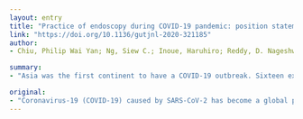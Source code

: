 ```yaml
---
layout: entry
title: "Practice of endoscopy during COVID-19 pandemic: position statements of the Asian Pacific Society for Digestive Endoscopy (APSDE-COVID statements)"
link: "https://doi.org/10.1136/gutjnl-2020-321185"
author:
- Chiu, Philip Wai Yan; Ng, Siew C.; Inoue, Haruhiro; Reddy, D. Nageshwar; Ling Hu, Enqiang; Cho, Joo Young; Ho, Lawrence Ky; Hewett, David G.; Chiu, Han-Mo; Rerknimitr, Rungsun; Wang, Hsiu-Po; Ho, Shiaw Hooi; Seo, Dong Wan; Goh, Khean-Lee; Tajiri, Hisao; Kitano, Seigo; Chan, Francis K. L.

summary:
- "Asia was the first continent to have a COVID-19 outbreak. Sixteen experts from key societies of digestive endoscopy in Asia were invited to develop position statements. This position statement shares our successful experience in maintaining safe and high-quality practice at a time when resources are limited. Asian Pacific Society for Digestive Endoscopie shares its successful experience. The goal is to prevent infection among healthcare professionals while providing essential services to patients. Risk of transmission may occur during endosescopy. SARS-CoV-2 has a global pandemic."

original:
- "Coronavirus-19 (COVID-19) caused by SARS-CoV-2 has become a global pandemic. Risk of transmission may occur during endoscopy and the goal is to prevent infection among healthcare professionals while providing essential services to patients. Asia was the first continent to have a COVID-19 outbreak, and this position statement of the Asian Pacific Society for Digestive Endoscopy shares our successful experience in maintaining safe and high-quality endoscopy practice at a time when resources are limited. Sixteen experts from key societies of digestive endoscopy in Asia were invited to develop position statements, including patient triage and risk assessment before endoscopy, resource prioritisation and allocation, regular monitoring of personal protective equipment, infection control measures, protective device training and implementation of a strategy for stepwise resumption of endoscopy services after control of the COVID-19 outbreak."
---
```


